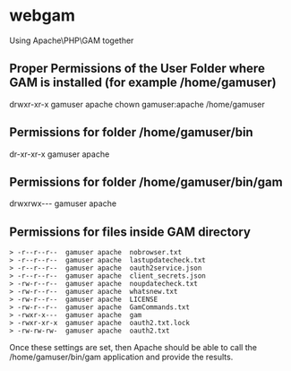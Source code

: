 # webgam
Using Apache\PHP\GAM together

## Proper Permissions of the User Folder where GAM is installed (for example /home/gamuser)
drwxr-xr-x  gamuser apache
chown gamuser:apache /home/gamuser
## Permissions for folder /home/gamuser/bin
dr-xr-xr-x  gamuser apache
## Permissions for folder /home/gamuser/bin/gam
drwxrwx---  gamuser apache
## Permissions for files inside GAM directory
```
> -r--r--r--  gamuser apache  nobrowser.txt
> -r--r--r--  gamuser apache  lastupdatecheck.txt
> -r--r--r--  gamuser apache  oauth2service.json
> -r--r--r--  gamuser apache  client_secrets.json
> -rw-r--r--  gamuser apache  noupdatecheck.txt
> -rw-r--r--  gamuser apache  whatsnew.txt
> -rw-r--r--  gamuser apache  LICENSE
> -rw-r--r--  gamuser apache  GamCommands.txt
> -rwxr-x---  gamuser apache  gam
> -rwxr-xr-x  gamuser apache  oauth2.txt.lock
> -rw-rw-rw-  gamuser apache  oauth2.txt
```

Once these settings are set, then Apache should be able to call the /home/gamuser/bin/gam application and provide the results.
